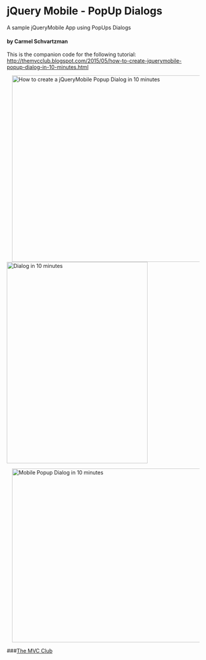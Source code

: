 # jQuery Mobile - PopUp Dialogs
A sample jQueryMobile App using PopUps Dialogs
#### by Carmel Schvartzman
This is the companion code for the following tutorial:
http://themvcclub.blogspot.com/2015/05/how-to-create-jquerymobile-popup-dialog-in-10-minutes.html



<a href="http://themvcclub.blogspot.com/2015/05/how-to-create-jquerymobile-popup-dialog-in-10-minutes.html" imageanchor="1" target="_self" style="margin-left: 1em; margin-right: 1em;"><img alt="How to create a jQueryMobile Popup Dialog in 10 minutes        " border="0" src="http://4.bp.blogspot.com/-4bTeXtgbok0/VUcWyriw77I/AAAAAAAAKZw/XA2JBlgWpQA/s1600/9.png" height="500" width="570" />
<img alt="Dialog in 10 minutes        " border="0" src="http://2.bp.blogspot.com/-MX1w5fFqaqc/VUcWuBQjmJI/AAAAAAAAKZI/h2IjdUhKSpA/s1600/10.png" height="540" width="378" />

<img alt="Mobile Popup Dialog in 10 minutes        " border="0" src="http://1.bp.blogspot.com/-pK9SDLwWUao/VUcWyEuZtlI/AAAAAAAAKZo/BSawAgZ1QX4/s1600/8.png" height="466" width="540" />
</a>

###<a href="http://themvcclub.blogspot.com/"   target="_new"  >The MVC Club</a>


